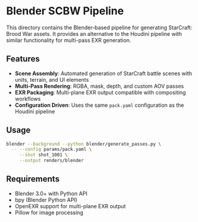 # Blender SCBW Pipeline

This directory contains the Blender-based pipeline for generating StarCraft: Brood War assets. It provides an alternative to the Houdini pipeline with similar functionality for multi-pass EXR generation.

## Features

- **Scene Assembly**: Automated generation of StarCraft battle scenes with units, terrain, and UI elements
- **Multi-Pass Rendering**: RGBA, mask, depth, and custom AOV passes
- **EXR Packaging**: Multi-plane EXR output compatible with compositing workflows
- **Configuration Driven**: Uses the same `pack.yaml` configuration as the Houdini pipeline

## Usage

```bash
blender --background --python blender/generate_passes.py \
  -- --config params/pack.yaml \
     --shot shot_1001 \
     --output renders/blender
```

## Requirements

- Blender 3.0+ with Python API
- bpy (Blender Python API)
- OpenEXR support for multi-plane EXR output
- Pillow for image processing